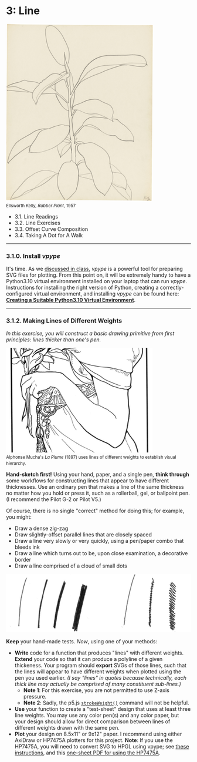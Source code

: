 # 3: Line

<img src="img/ellsworth_kelly_rubber_plant_1957.jpg" width="400"><br />
<small>Ellsworth Kelly, *Rubber Plant*, 1957</small>

* 3.1. Line Readings
* 3.2. Line Exercises
* 3.3. Offset Curve Composition
* 3.4. Taking A Dot for A Walk

---

### 3.1.0. Install *vpype*

It's time. As we [discussed in class](https://github.com/golanlevin/DrawingWithMachines/blob/main/generating_svg/vpype_svg_prep/README.md), *vpype* is a powerful tool for preparing SVG files for plotting. From this point on, it will be extremely handy to have a Python3.10 virtual environment installed on your laptop that can run *vpype*. Instructions for installing the right version of Python, creating a correctly-configured virtual environment, and installing *vpype* can be found here: [**Creating a Suitable Python3.10 Virtual Environment**](https://github.com/golanlevin/DrawingWithMachines/blob/main/generating_svg/python/README.md#1-creating-a-suitable-python310-virtual-environment).


---

### 3.1.2. Making Lines of Different Weights

*In this exercise, you will construct a basic drawing primitive from first principles: lines thicker than one's pen.*

<img src="img/alphonse_mucha_detail.jpg" width="400"><br />
<small>Alphonse Mucha's *La Plume* (1897) uses lines of different weights to establish visual hierarchy.</small> 

**Hand-sketch first!** Using your hand, paper, and a single pen, **think through** some workflows for constructing lines that appear to have different thicknesses. Use an ordinary pen that makes a line of the same thickness no matter how you hold or press it, such as a rollerball, gel, or ballpoint pen. (I recommend the Pilot G-2 or Pilot V5.) 

Of course, there is no single "correct" method for doing this; for example, you might:

* Draw a dense zig-zag
* Draw slightly-offset parallel lines that are closely spaced
* Draw a line very slowly or very quickly, using a pen/paper combo that bleeds ink
* Draw a line which turns out to be, upon close examination, a decorative border
* Draw a line comprised of a cloud of small dots


![handmade_line_weights.jpg](img/handmade_line_weights.jpg)

**Keep** your hand-made tests. *Now*, using one of your methods:

* **Write** code for a function that produces "lines" with different weights. **Extend** your code so that it can produce a polyline of a given thickeness. Your program should **export** SVGs of those lines, such that the lines will appear to have different weights when plotted using the pen you used earlier. *(I say "lines" in quotes because technically, each thick line may actually be comprised of many constituent sub-lines.)*
	* **Note 1**: For this exercise, you are not permitted to use Z-axis pressure.
	* **Note 2**: Sadly, the p5.js [`strokeWeight()`](https://p5js.org/reference/p5/strokeWeight/) command will not be helpful.
* **Use** your function to create a "test-sheet" design that uses at least three line weights. You may use any color pen(s) and any color paper, but your design should allow for direct comparison between lines of different weights drawn with the same pen.
* **Plot** your design on 8.5x11" or 9x12" paper. I recommend using either AxiDraw or HP7475A plotters for this project. **Note**: If you use the HP7475A, you will need to convert SVG to HPGL using vpype; see [these instructions](https://github.com/golanlevin/DrawingWithMachines/blob/main/generating_svg/vpype_svg_prep/README.md), and this [one-sheet PDF for using the HP7475A](https://github.com/golanlevin/DrawingWithMachines/blob/main/machines/hp7475a/hp7475a-one-sheet/hp7475a-one-sheet.pdf).




<!-- 
PAST VERSIONS: 
2021: https://courses.ideate.cmu.edu/60-428/f2021/index.html%3Fp=456.html
2024: https://github.com/golanlevin/DrawingWithMachines/blob/main/assignments/2024/04_line/
README.md
-->
